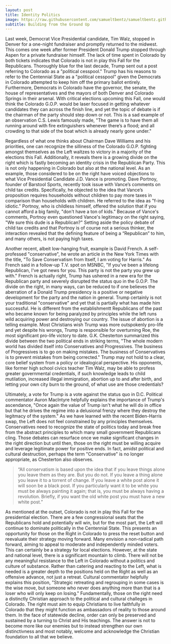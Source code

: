 ```yaml
---
layout: post
title: Identity Politics
image: https://raw.githubusercontent.com/samueltbentz/samueltbentz.github.io/master/images/marching.jpeg
subtitle: Building from the Ground Up
---
```


Last week, Democrat Vice Presidential candidate, Tim Walz, stopped in Denver for a one-night fundraiser and promptly returned to the midwest. This comes one week after former President Donald Trump stopped through Aspen for a private fundraiser himself. The lack of time spent in Colorado by both tickets indicates that Colorado is not in play this Fall for the Republicans. Thoroughly blue for the last decade, Trump sent out a post referring to Colorado as a "political cesspool." Trump has his reasons to refer to the Centennial State as a "political cesspool" given the Democrats in Colorado attempted to keep him off the primary ballot entirely. Furthermore, Democrats in Colorado have the governor, the senate, the house of representatives and the mayors of both Denver and Colorado Springs in their arsenal. With critical elections upcoming this Fall, one would think the Colorado G.O.P. would be laser focused in getting whatever candidates they can across the finish line, and yet the topic of debate is if the chairman of the party should step down or not. This is a sad example of an observation C.S. Lewis famously made, "The game is to have them all running around with fire extinguishers whenever there’s a flood; and all crowding to that side of the boat which is already nearly gone under."

Regardless of what one thinks about Chairman Dave Williams and his priorities, one can recognize the silliness of the Colorado G.O.P. fighting amongst themselves as the Left waltzes to victory in a majority of the elections this Fall. Additionally, it reveals there is a growing divide on the right which is fastly becoming an identity crisis in the Republican Party. This is not only happening in Colorado but also at the national level. As an example, those considered to be on the right have voiced objections to what Vice Presidential Candidate J.D. Vance is promoting. Dave Portnoy, founder of Barstool Sports, recently took issue with Vance’s comments on child tax credits. Specifically, he objected to the idea that Vance’s proposition requires households without children to pay more taxes in comparison than households with children. He referred to the idea as "f-ing idiotic." Portnoy, who is childless himself, offered the solution that if you cannot afford a big family, "don't have a ton of kids." Because of Vance's comments, Portnoy even questioned Vance's legitimacy on the right saying, "We sure this dude is a Republican?" Setting aside the policy debate of child tax credits and that Portnoy is of course not a serious thinker, the interaction revealed that the defining feature of being a “Republican” to him, and many others, is not paying high taxes.

Another recent, albeit low-hanging fruit, example is David French. A self-professed "conservative", he wrote an article in the New York Times with the title, "To Save Conservatism from Itself, I am voting for Harris." As French said in a follow-up T.V. spot on MSNBC, "If you've been a lifelong Republican, I've got news for you. This party is not the party you grew up with." French is actually right, Trump has ushered in a new era for the Republican party and severely disrupted the status quo in the G.O.P. The divide on the right, in many ways, can be reduced to if one believes the aberration of a Donald Trump presidency is a positive or negative development for the party and the nation in general. Trump certainly is not your traditional "conservative" and yet that is partially what has made him successful. He is different from the establishmentt Republicans of the past who became known for being paralyzed by principles while the left runs wild acquiring power and destroying our country. The issue of abortion is a telling example. Most Christians wish Trump was more outspokenly pro-life and yet despite his wrongs, Trump is responsible for overturning Roe, the most significant pro-life victory to date. G.K. Chesterton summarized this divide between the two political ends in striking terms, "The whole modern world has divided itself into Conservatives and Progressives. The business of Progressives is to go on making mistakes. The business of Conservatives is to prevent mistakes from being corrected." Trump may not hold to a clear, core belief system from a policy or idealogical perspective. His opponents, like former high school civics teacher Tim Walz, may be able to profess greater governmental credentials, if such knowledge leads to child mutilation, increased illegal immigration, abortion up to and after birth, and letting your own city burn to the ground, of what use are those credentials?

Ultimately, a vote for Trump is a vote against the status quo in D.C. Political commentator Auron MacIntyre helpfully explains the importance of Trump's ascendance, "Once again the value of Trump isn't what he will do in office but that he drives the regime into a delusional frenzy where they destroy the legitmacy of the system." As we have learned with the recent Biden-Harris swap, the Left does not feel constrained by any principles themselves. Conservatives need to recognize the state of politics today and break free from the abstract principles to which many small government Republicans cling. Those debates can resurface once we make significant changes in the right direction but until then, those on the right must be willing acquire and leverage legitimate power for positive ends. In fact, amidst political and cultural destruction, perhaps the term "Conservative" is no longer appropriate, as Chesterton also observes.
>“All conservatism is based upon the idea that if you leave things alone you leave them as they are. But you do not. If you leave a thing alone you leave it to a torrent of change. If you leave a white post alone it will soon be a black post. If you particularly want it to be white you must be always painting it again; that is, you must be always having a revolution. Briefly, if you want the old white post you must have a new white post.”

As mentioned at the outset, Colorado is not in play this Fall for the presidential election. There are a few congressional seats that the Republicans hold and potentially will win, but for the most part, the Left will continue to dominate politically in the Centennial State. This presents an opportunity for those on the Right in Colorado to press the reset button and reevaluate their strategy moving forward. Many envision a non-radical path forward, aiming to appeal to moderate and independently minded voters. This can certainly be a strategy for local elections. However, at the state and national level, there is a significant mountain to climb. There will not be any meaningful resistance to the Left in Colorado without a politics and culture of substance. Rather than catering and reacting to the Left, what is needed is a greater depth to the positions held on the Right as well as an offensive advance, not just a retreat. Cultural commentator helpfully explains this position, "Strategic retreating and regrouping in some cases is the wise move, but someone who never does anything more than that is a loser who will only keep on losing." Fundamentally, those on the right need a distinctly Christian approach to the political and cultural challeges in Colorado. The right must aim to equip Christians to live faithfully in Colorado that they might function as ambassadors of reality to those around them. In the face of statewide decline, order can only be preserved and sustained by a turning to Christ and His teachings. The answer is not to become more like our enemies but to instead strengthen our own distinctivness and most notably, welcome and acknowledge the Christian foundation to all that we believe.
